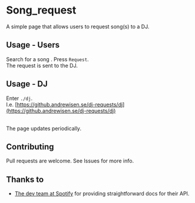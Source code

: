 # Song_request
A simple page that allows users to request song(s) to a DJ.

## Usage - Users
Search for a song . Press ```Request```.<br>
The request is sent to the DJ.

## Usage - DJ
Enter ```./dj```.<br>
I.e. [https://github.andrewisen.se/dj-requests/dj](https://github.andrewisen.se/dj-requests/dj)<br><br>

The page updates periodically.

## Contributing
Pull requests are welcome. See Issues for more info.

## Thanks to
- [The dev team at Spotify](https://developer.spotify.com/documentation/web-api/reference/search/search/) for providing straightforward docs for their API.
